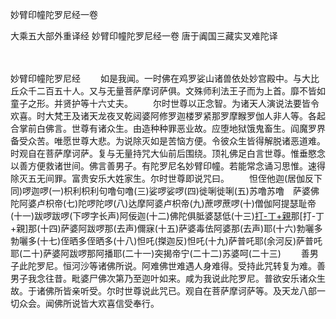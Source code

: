 妙臂印幢陀罗尼经一卷


大乘五大部外重译经
妙臂印幢陀罗尼经一卷
唐于阗国三藏实叉难陀译


　　

妙臂印幢陀罗尼经
　　如是我闻。一时佛在鸡罗娑山诸兽依处妙宫殿中。与大比丘众千二百五十人。又与无量菩萨摩诃萨俱。文殊师利法王子而为上首。靡不皆如童子之形。并贤护等十六丈夫。
　　尔时世尊以正念智。为诸天人演说法要皆令欢喜。时大梵王及诸天龙夜叉乾闼婆阿修罗迦楼罗紧那罗摩睺罗伽人非人等。各起合掌前白佛言。世尊有诸众生。由造种种罪恶业故。应堕地狱饿鬼畜生。阎魔罗界备受众苦。唯愿世尊大悲。为说除灭如是苦恼方便。令彼众生皆得解脱诸恶道难。时观自在菩萨摩诃萨。复与无量持咒大仙前后围绕。顶礼佛足白言世尊。惟垂愍念以善方便救诸世间。佛言善男子。有陀罗尼名妙臂印幢。若能常念诵习思惟。速得除灭五无间罪。富贵安乐大姓家生。尔时世尊即说咒曰。
　　怛侄他迦(居伽反下同)啰迦啰(一)枳利枳利句噜句噜(三)娑啰娑啰(四)徙唎徙唎(五)苏噜苏噜　萨婆佛陀阿婆卢枳帝(七)陀啰陀啰(八)达摩阿婆卢枳帝(九)蔗啰蔗啰(十)僧伽阿提瑟耻帝(十一)跋啰跋啰(下啰字长声)阿佞迦(十二)佛陀俱胝婆瑟低(十三)[打-丁+親](初觐反)那[打-丁+親]那(十四)萨婆阿跋啰那(去声)儞寐(十五)萨婆毒佉阿婆那(去声)耶(十六)勃囇多勃囇多(十七)侄晒多侄晒多(十八)怛吒(搩迦反)怛吒(十九)萨普吒耶(余河反)萨普吒耶(二十)萨婆阿跋啰那阿播耶(二十一)突揭帝宁(二十二)苏婆呵(二十三)
　　善男子此陀罗尼。恒河沙等诸佛所说。阿难佛世难遇人身难得。受持此咒转复为难。善男子我念往昔。毗婆尸佛次第乃至迦叶如来。咸为我说此陀罗尼。普欲安乐诸众生故。于诸佛所皆亲听受。尔时世尊说此咒已。观自在菩萨摩诃萨等。及天龙八部一切众会。闻佛所说皆大欢喜信受奉行。


